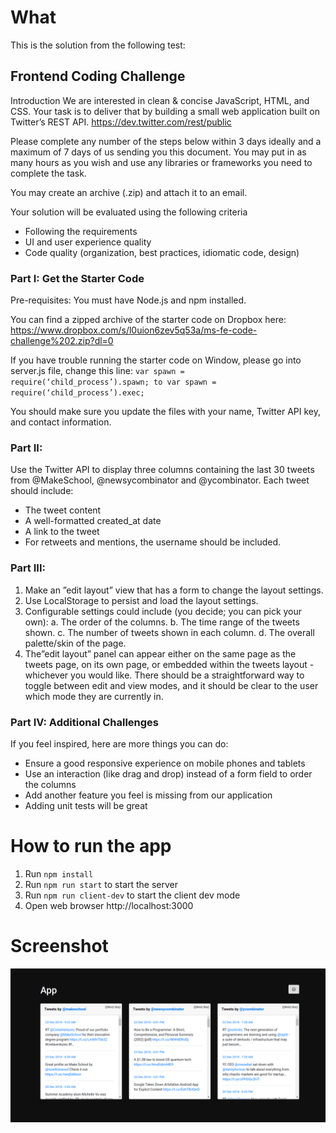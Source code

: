 # What
This is the solution from the following test:

## Frontend Coding Challenge
Introduction
We are interested in clean & concise JavaScript, HTML, and CSS. Your task is to deliver that by building a small web application built on Twitter’s REST API.
https://dev.twitter.com/rest/public

Please complete any number of the steps below within 3 days ideally and a maximum  of 7 days of us sending you this document. You may put in as many hours as you wish and use any libraries or frameworks you need to complete the task.

You may create an archive (.zip) and attach it to an email.

Your solution will be evaluated using the following criteria

- Following the requirements
- UI and user experience quality
- Code quality (organization, best practices, idiomatic code, design)

### Part I: Get the Starter Code
Pre-requisites: You must have Node.js and npm installed.

You can find a  zipped archive of the starter code on Dropbox here:
https://www.dropbox.com/s/l0uion6zev5q53a/ms-fe-code-challenge%202.zip?dl=0

If you have trouble running the starter code on Window, please go into server.js file, change this line: `var spawn = require(‘child_process’).spawn; to var spawn = require(‘child_process’).exec;`

You should make sure you update the files with your name, Twitter API key, and contact information.

### Part II: 

Use the Twitter API to display three columns containing the last 30 tweets from @MakeSchool, @newsycombinator and @ycombinator. Each tweet should include:

- The tweet content
- A well-formatted created_at date
- A link to the tweet
- For retweets and mentions, the username should be included.

### Part III: 

1. Make an ”edit layout” view that has a form to change the layout settings.
2. Use LocalStorage to persist and load the layout settings.
3. Configurable settings could include (you decide; you can pick your own):
  a. The order of the columns.
  b. The time range of the tweets shown.
  c. The number of tweets shown in each column.
  d. The overall palette/skin of the page.
4. The”edit layout” panel can appear either on the same page as the tweets page, on its own page, or embedded within the tweets layout - whichever you would like. There should be a straightforward way to toggle between edit and view modes, and it should be clear to the user which mode they are currently in.

### Part IV: Additional Challenges
If you feel inspired, here are more things you can do:

- Ensure a good responsive experience on mobile phones and tablets
- Use an interaction (like drag and drop) instead of a form field to order the columns
- Add another feature you feel is missing from our application
- Adding unit tests will be great

# How to run the app
1. Run `npm install`
2. Run `npm run start` to start the server
3. Run `npm run client-dev` to start the client dev mode
4. Open web browser http://localhost:3000

# Screenshot
![tweets](tweets.png)